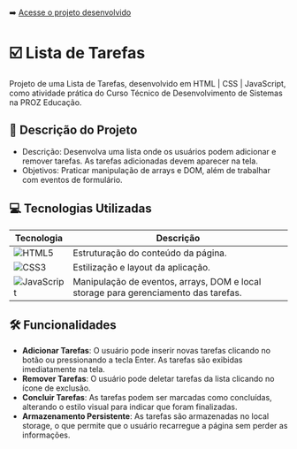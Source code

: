 ➡️ [Acesse o projeto desenvolvido](https://karla-daiane.github.io/trabalho-lista-de-tarefas/ "Veja o resultado")

# ☑️ Lista de Tarefas
Projeto de uma Lista de Tarefas, desenvolvido em HTML | CSS | JavaScript, como atividade prática do Curso Técnico de Desenvolvimento de Sistemas na PROZ Educação.

## 📝 Descrição do Projeto
* Descrição: Desenvolva uma lista onde os usuários podem adicionar e remover tarefas. As tarefas adicionadas devem aparecer na tela.
* Objetivos: Praticar manipulação de arrays e DOM, além de trabalhar com eventos de formulário.

## 💻 Tecnologias Utilizadas
| Tecnologia | Descrição |
|------------|-----------|
| ![HTML5](https://img.shields.io/badge/HTML5-E34F26?style=for-the-badge&logo=html5&logoColor=white) | Estruturação do conteúdo da página. |
| ![CSS3](https://img.shields.io/badge/CSS3-1572B6?style=for-the-badge&logo=css3&logoColor=white) | Estilização e layout da aplicação. |
| ![JavaScript](https://img.shields.io/badge/JavaScript-F7DF1E?style=for-the-badge&logo=javascript&logoColor=black) | Manipulação de eventos, arrays, DOM e local storage para gerenciamento das tarefas. |

## 🛠️ Funcionalidades
- **Adicionar Tarefas**: O usuário pode inserir novas tarefas clicando no botão ou pressionando a tecla Enter. As tarefas são exibidas imediatamente na tela.
- **Remover Tarefas**: O usuário pode deletar tarefas da lista clicando no ícone de exclusão.
- **Concluir Tarefas**: As tarefas podem ser marcadas como concluídas, alterando o estilo visual para indicar que foram finalizadas.
- **Armazenamento Persistente**: As tarefas são armazenadas no local storage, o que permite que o usuário recarregue a página sem perder as informações.
